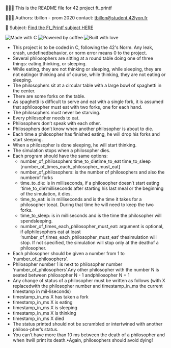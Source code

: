 
👨🏻‍💻 This is the README file for 42 project ft_printf

👨🏼‍🎓 Authors: tbillon - prom 2020 contact: tbillon@student.42lyon.fr

📒 Subject: [Find the Ft_Printf subject HERE](https://cdn.intra.42.fr/pdf/pdf/32896/fr.subject.pdf)

![Made with C](https://forthebadge.com/images/badges/made-with-c.svg) ![Powered by coffee](https://forthebadge.com/images/badges/powered-by-coffee.svg) ![Built with love](https://forthebadge.com/images/badges/built-with-love.svg)

- This project is to be coded in C, following the 42's Norm. Any leak, crash, undefinedbehavior, or norm error means 0 to the project.
- Several philosophers are sitting at a round table doing one of three things: eating,thinking, or sleeping.
- While eating, they are not thinking or sleeping, while sleeping, they are not eatingor thinking and of course, while thinking, they are not eating or sleeping.
- The philosophers sit at a circular table with a large bowl of spaghetti in the center.
- There are some forks on the table.
- As spaghetti is difficult to serve and eat with a single fork, it is assumed that aphilosopher must eat with two forks, one for each hand.
- The philosophers must never be starving.
- Every philosopher needs to eat.
- Philosophers don’t speak with each other.
- Philosophers don’t know when another philosopher is about to die.
- Each time a philosopher has finished eating, he will drop his forks and start sleeping.
- When a philosopher is done sleeping, he will start thinking.
- The simulation stops when a philosopher dies.
- Each program should have the same options: 
    - number_of_philosophers time_to_dietime_to_eat time_to_sleep [number_of_times_each_philosopher_must_eat]
    - number_of_philosophers: is the number of philosophers and also the numberof forks
    - time_to_die: is in milliseconds, if a philosopher doesn’t start eating ’time_to_die’milliseconds after starting his last meal or the beginning of the simulation, it dies.
    - time_to_eat: is in milliseconds and is the time it takes for a philosopher toeat. During that time he will need to keep the two forks.
    - time_to_sleep: is in milliseconds and is the time the philosopher will spendsleeping.
    - number_of_times_each_philosopher_must_eat: argument is optional, if allphilosophers eat at least ’number_of_times_each_philosopher_must_eat’ thesimulation will stop. If not specified, the simulation will stop only at the deathof a philosopher.
- Each philosopher should be given a number from 1 to ’number_of_philosophers’.
- Philosopher number 1 is next to philosopher number ’number_of_philosophers’.Any other philosopher with the number N is seated between philosopher N - 1 andphilosopher N + 1
- Any change of status of a philosopher must be written as follows (with X replacedwith the philosopher number and timestamp_in_ms the current timestamp in mil-liseconds)
- timestamp_in_ms X has taken a fork
- timestamp_in_ms X is eating
- timestamp_in_ms X is sleeping
- timestamp_in_ms X is thinking
- timestamp_in_ms X died
- The status printed should not be scrambled or intertwined with another philoso-pher’s status.
- You can’t have more than 10 ms between the death of a philosopher and when itwill print its death.•Again, philosophers should avoid dying!